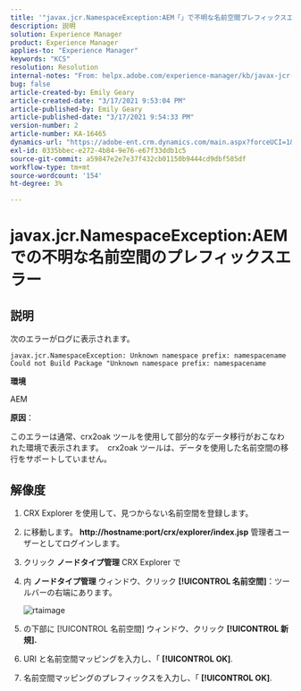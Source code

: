 ```yaml
---
title: '"javax.jcr.NamespaceException:AEM「」で不明な名前空間プレフィックスエラーが発生しました'
description: 説明
solution: Experience Manager
product: Experience Manager
applies-to: "Experience Manager"
keywords: "KCS"
resolution: Resolution
internal-notes: "From: helpx.adobe.com/experience-manager/kb/javax-jcr-NamespaceException-Unknown-namespace-prefix-error-in-AEM.html"
bug: false
article-created-by: Emily Geary
article-created-date: "3/17/2021 9:53:04 PM"
article-published-by: Emily Geary
article-published-date: "3/17/2021 9:54:33 PM"
version-number: 2
article-number: KA-16465
dynamics-url: "https://adobe-ent.crm.dynamics.com/main.aspx?forceUCI=1&pagetype=entityrecord&etn=knowledgearticle&id=c1f6b325-6b87-eb11-a812-000d3a593216"
exl-id: 0335bbec-e272-4b84-9e76-e67f33ddb1c5
source-git-commit: a59847e2e7e37f432cb01150b9444cd9dbf585df
workflow-type: tm+mt
source-wordcount: '154'
ht-degree: 3%

---
```


# javax.jcr.NamespaceException:AEMでの不明な名前空間のプレフィックスエラー

## 説明


次のエラーがログに表示されます。

```
javax.jcr.NamespaceException: Unknown namespace prefix: namespacename
Could not Build Package "Unknown namespace prefix: namespacename
```

<b>環境</b>

AEM

<b>原因</b>：

このエラーは通常、crx2oak ツールを使用して部分的なデータ移行がおこなわれた環境で表示されます。  crx2oak ツールは、データを使用した名前空間の移行をサポートしていません。

## 解像度

1. CRX Explorer を使用して、見つからない名前空間を登録します。
1. に移動します。 <b>http://hostname:port/crx/explorer/index.jsp</b> 管理者ユーザーとしてログインします。
1. クリック <b>ノードタイプ管理</b> CRX Explorer で
1. 内 <b>ノードタイプ管理</b> ウィンドウ、クリック <b>[!UICONTROL 名前空間]</b>：ツールバーの右端にあります。

   ![rtaimage](https://helpx.adobe.com/content/dam/help/en/experience-manager/kb/javax-jcr-NamespaceException-Unknown-namespace-prefix-error-in-AEM/_jcr_content/main-pars/procedure/proc_par/step_2/step_par/image/rtaimage.png "rtaimage")

1. の下部に [!UICONTROL 名前空間] ウィンドウ、クリック <b>[!UICONTROL 新規].</b>
1. URI と名前空間マッピングを入力し、「 <b>[!UICONTROL OK]</b>.
1. 名前空間マッピングのプレフィックスを入力し、「 <b>[!UICONTROL OK]</b>.
